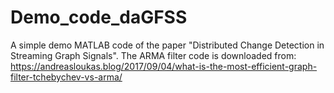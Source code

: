 # Demo_code_daGFSS
A simple demo MATLAB code of the paper "Distributed Change Detection in Streaming Graph Signals".
The ARMA filter code is downloaded from:
https://andreasloukas.blog/2017/09/04/what-is-the-most-efficient-graph-filter-tchebychev-vs-arma/
